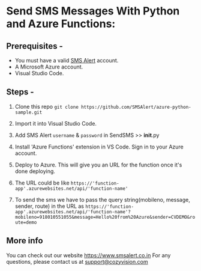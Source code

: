 # Send SMS Messages With Python and Azure Functions:

## Prerequisites -

* You must have a valid [SMS Alert](https://www.smsalert.co.in) account.
* A Microsoft Azure account.
* Visual Studio Code.

## Steps -

1. Clone this repo
`git clone https://github.com/SMSAlert/azure-python-sample.git`

2. Import it into Visual Studio Code.

3. Add SMS Alert `username` & `password` in SendSMS >> __init__.py

4. Install 'Azure Functions' extension in VS Code. Sign in to your Azure account.

5. Deploy to Azure. This will give you an URL for the function once it's done deploying.

6. The URL could be like `https://'function-app'.azurewebsites.net/api/'function-name'`

7. To send the sms we have to pass the query string(mobileno, message, sender, route) in the URL as `https://'function-app'.azurewebsites.net/api/'function-name'?mobileno=918010551055&message=Hello%20from%20Azure&sender=CVDEMO&route=demo`

## More info

You can check out our website https://www.smsalert.co.in
For any questions, please contact us at support@cozyvision.com